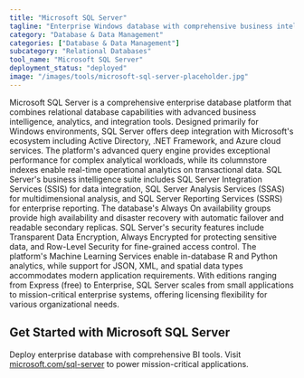 ```yaml
---
title: "Microsoft SQL Server"
tagline: "Enterprise Windows database with comprehensive business intelligence"
category: "Database & Data Management"
categories: ["Database & Data Management"]
subcategory: "Relational Databases"
tool_name: "Microsoft SQL Server"
deployment_status: "deployed"
image: "/images/tools/microsoft-sql-server-placeholder.jpg"
---
```

Microsoft SQL Server is a comprehensive enterprise database platform that combines relational database capabilities with advanced business intelligence, analytics, and integration tools. Designed primarily for Windows environments, SQL Server offers deep integration with Microsoft's ecosystem including Active Directory, .NET Framework, and Azure cloud services. The platform's advanced query engine provides exceptional performance for complex analytical workloads, while its columnstore indexes enable real-time operational analytics on transactional data. SQL Server's business intelligence suite includes SQL Server Integration Services (SSIS) for data integration, SQL Server Analysis Services (SSAS) for multidimensional analysis, and SQL Server Reporting Services (SSRS) for enterprise reporting. The database's Always On availability groups provide high availability and disaster recovery with automatic failover and readable secondary replicas. SQL Server's security features include Transparent Data Encryption, Always Encrypted for protecting sensitive data, and Row-Level Security for fine-grained access control. The platform's Machine Learning Services enable in-database R and Python analytics, while support for JSON, XML, and spatial data types accommodates modern application requirements. With editions ranging from Express (free) to Enterprise, SQL Server scales from small applications to mission-critical enterprise systems, offering licensing flexibility for various organizational needs.

## Get Started with Microsoft SQL Server

Deploy enterprise database with comprehensive BI tools. Visit [microsoft.com/sql-server](https://www.microsoft.com/sql-server) to power mission-critical applications.
